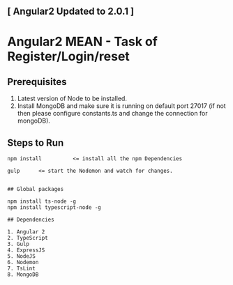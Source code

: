 ## [ Angular2 Updated to 2.0.1 ]
# Angular2 MEAN - Task of Register/Login/reset

## Prerequisites

1. Latest version of Node to be installed.
2. Install MongoDB and make sure it is running on default port 27017 (if not then please configure constants.ts and change the connection for mongoDB).

## Steps to Run

    npm install          <= install all the npm Dependencies

    gulp      <= start the Nodemon and watch for changes.
```

## Global packages
```
    npm install ts-node -g
    npm install typescript-node -g

```
## Dependencies

1. Angular 2
2. TypeScript
3. Gulp
4. ExpressJS
5. NodeJS
6. Nodemon
7. TsLint
8. MongoDB


